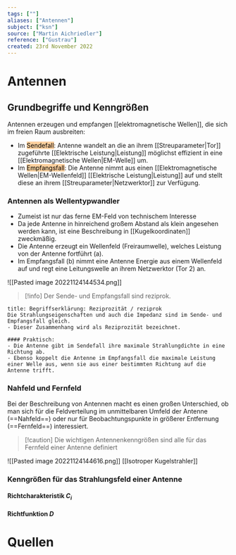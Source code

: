 ```yaml
---
tags: [""]
aliases: ["Antennen"]
subject: ["ksn"]
source: ["Martin Aichriedler"]
reference: ["Gustrau"]
created: 23rd November 2022
---
```


# Antennen
## Grundbegriffe und Kenngrößen
Antennen erzeugen und empfangen [[elektromagnetische Wellen]], die sich im freien Raum ausbreiten:
- Im <mark style="background: #FFB86CA6;">Sendefall</mark>: Antenne wandelt an die an ihrem [[Streuparameter|Tor]] zugeführte [[Elektrische Leistung|Leistung]] möglichst effizient in eine [[Elektromagnetische Wellen|EM-Welle]] um.
- Im <mark style="background: #FFB86CA6;">Empfangsfall</mark>: Die Antenne nimmt aus einen [[Elektromagnetische Wellen|EM-Wellenfeld]] [[Elektrische Leistung|Leistung]] auf und stellt diese an ihrem [[Streuparameter|Netzwerktor]] zur Verfügung.
### Antennen als Wellentypwandler
- Zumeist ist nur das ferne EM-Feld von technischem Interesse
- Da jede Antenne in hinreichend großem Abstand als klein angesehen werden kann, ist eine Beschreibung in [[Kugelkoordinaten]] zweckmäßig.
- Die Antenne erzeugt ein Wellenfeld (Freiraumwelle), welches Leistung von der Antenne fortführt (a).
- Im Empfangsfall (b) nimmt eine Antenne Energie aus einem Wellenfeld auf und regt eine Leitungswelle an ihrem Netzwerktor (Tor 2) an.

![[Pasted image 20221124144534.png]]

> [!info] Der Sende- und Empfangsfall sind reziprok.

```ad-question
title: Begriffserklärung: Reziprozität / reziprok
Die Strahlungseigenschaften und auch die Impedanz sind im Sende- und Empfangsfall gleich.
- Dieser Zusammenhang wird als Reziprozität bezeichnet.

#### Praktisch:
- Die Antenne gibt im Sendefall ihre maximale Strahlungdichte in eine Richtung ab.
- Ebenso koppelt die Antenne im Empfangsfall die maximale Leistung einer Welle aus, wenn sie aus einer bestimmten Richtung auf die Antenne trifft.

```

### Nahfeld und Fernfeld

Bei der Beschreibung von Antennen macht es einen großen Unterschied, ob man sich für die Feldverteilung im unmittelbaren Umfeld der Antenne (==Nahfeld==) oder nur für Beobachtungspunkte in größerer Entfernung (==Fernfeld==) interessiert.

> [!caution] Die wichtigen Antennenkenngrößen sind alle für das Fernfeld einer Antenne definiert

![[Pasted image 20221124144616.png]]
[[Isotroper Kugelstrahler]]
 
### Kenngrößen für das Strahlungsfeld einer Antenne
#### Richtcharakteristik $C_{i}$
#### Richtfunktion $D$

# Quellen